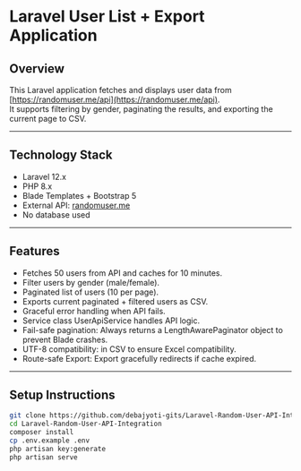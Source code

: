 # Laravel User List + Export Application

## Overview
This Laravel application fetches and displays user data from [https://randomuser.me/api](https://randomuser.me/api).  
It supports filtering by gender, paginating the results, and exporting the current page to CSV.

---

## Technology Stack
- Laravel 12.x  
- PHP 8.x  
- Blade Templates + Bootstrap 5  
- External API: [randomuser.me](https://randomuser.me)  
- No database used  

---

## Features

- Fetches 50 users from API and caches for 10 minutes.
- Filter users by gender (male/female).
- Paginated list of users (10 per page).
- Exports current paginated + filtered users as CSV.
- Graceful error handling when API fails.
- Service class UserApiService handles API logic.
- Fail-safe pagination: Always returns a LengthAwarePaginator object to prevent Blade crashes.
- UTF-8 compatibility: in CSV to ensure Excel compatibility.
- Route-safe Export: Export gracefully redirects if cache expired.

---

## Setup Instructions

```bash
git clone https://github.com/debajyoti-gits/Laravel-Random-User-API-Integration.git
cd Laravel-Random-User-API-Integration
composer install
cp .env.example .env
php artisan key:generate
php artisan serve
